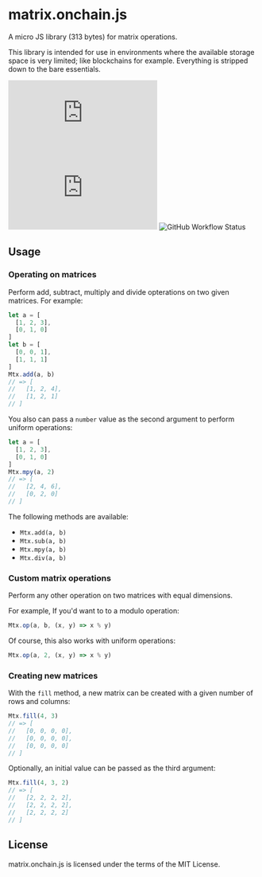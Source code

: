 # matrix.onchain.js
A micro JS library (313 bytes) for matrix operations.

This library is intended for use in environments where the available storage
space is very limited; like blockchains for example. Everything is stripped down
to the bare essentials.

![GitHub](https://img.shields.io/github/license/onchainjs/matrix.onchain.js)
![GitHub tag (latest SemVer)](https://img.shields.io/github/v/tag/onchainjs/matrix.onchain.js)
![GitHub Workflow Status](https://img.shields.io/github/workflow/status/onchainjs/matrix.onchain.js/matrix.onchain.js%20CI)

## Usage

### Operating on matrices
Perform add, subtract, multiply and divide opterations on two given matrices.
For example:

```js
let a = [
  [1, 2, 3],
  [0, 1, 0]
]
let b = [
  [0, 0, 1],
  [1, 1, 1]
]
Mtx.add(a, b)
// => [
//   [1, 2, 4],
//   [1, 2, 1]
// ]
```

You also can pass a `number` value as the second argument to perform uniform
operations:

```js
let a = [
  [1, 2, 3],
  [0, 1, 0]
]
Mtx.mpy(a, 2)
// => [
//   [2, 4, 6],
//   [0, 2, 0]
// ]
```

The following methods are available:
- `Mtx.add(a, b)`
- `Mtx.sub(a, b)`
- `Mtx.mpy(a, b)`
- `Mtx.div(a, b)`

### Custom matrix operations
Perform any other operation on two matrices with equal dimensions.

For example, If you'd want to to a modulo operation:

```js
Mtx.op(a, b, (x, y) => x % y)
```

Of course, this also works with uniform operations:

```js
Mtx.op(a, 2, (x, y) => x % y)
```

### Creating new matrices
With the `fill` method, a new matrix can be created with a given number of rows
and columns:

```js
Mtx.fill(4, 3)
// => [
//   [0, 0, 0, 0],
//   [0, 0, 0, 0],
//   [0, 0, 0, 0]
// ]
```

Optionally, an initial value can be passed as the third argument:

```js
Mtx.fill(4, 3, 2)
// => [
//   [2, 2, 2, 2],
//   [2, 2, 2, 2],
//   [2, 2, 2, 2]
// ]
```

## License
matrix.onchain.js is licensed under the terms of the MIT License.
